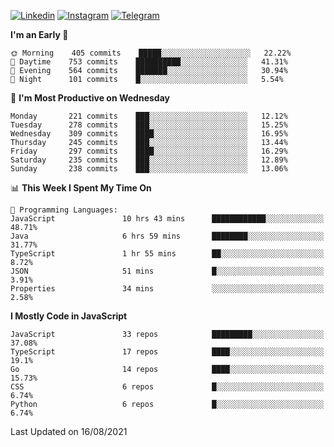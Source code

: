 [![Linkedin](https://img.shields.io/badge/-Archie-blue?style=flat-square&labelColor=gray&logo=Linkedin&logoColor=white&link=https://www.linkedin.com/in/archisdi)](https://www.linkedin.com/in/archisdi)
[![Instagram](https://img.shields.io/badge/-@archisdi-orange?style=flat-square&labelColor=gray&logo=Instagram&logoColor=white&link=https://www.instagram.com/archisdi)](https://www.instagram.com/archisdi)
[![Telegram](https://img.shields.io/badge/-aai-informational?style=flat-square&labelColor=gray&logo=telegram&logoColor=white&link=https://t.me/archisdi)](https://t.me/archisdi)

<!--START_SECTION:waka-->
**I'm an Early 🐤** 

```text
🌞 Morning    405 commits    █████░░░░░░░░░░░░░░░░░░░░   22.22% 
🌆 Daytime    753 commits    ██████████░░░░░░░░░░░░░░░   41.31% 
🌃 Evening    564 commits    ███████░░░░░░░░░░░░░░░░░░   30.94% 
🌙 Night      101 commits    █░░░░░░░░░░░░░░░░░░░░░░░░   5.54%

```
📅 **I'm Most Productive on Wednesday** 

```text
Monday       221 commits    ███░░░░░░░░░░░░░░░░░░░░░░   12.12% 
Tuesday      278 commits    ███░░░░░░░░░░░░░░░░░░░░░░   15.25% 
Wednesday    309 commits    ████░░░░░░░░░░░░░░░░░░░░░   16.95% 
Thursday     245 commits    ███░░░░░░░░░░░░░░░░░░░░░░   13.44% 
Friday       297 commits    ████░░░░░░░░░░░░░░░░░░░░░   16.29% 
Saturday     235 commits    ███░░░░░░░░░░░░░░░░░░░░░░   12.89% 
Sunday       238 commits    ███░░░░░░░░░░░░░░░░░░░░░░   13.06%

```


📊 **This Week I Spent My Time On** 

```text
💬 Programming Languages: 
JavaScript               10 hrs 43 mins      ████████████░░░░░░░░░░░░░   48.71% 
Java                     6 hrs 59 mins       ████████░░░░░░░░░░░░░░░░░   31.77% 
TypeScript               1 hr 55 mins        ██░░░░░░░░░░░░░░░░░░░░░░░   8.72% 
JSON                     51 mins             █░░░░░░░░░░░░░░░░░░░░░░░░   3.91% 
Properties               34 mins             ░░░░░░░░░░░░░░░░░░░░░░░░░   2.58%

```

**I Mostly Code in JavaScript** 

```text
JavaScript               33 repos            █████████░░░░░░░░░░░░░░░░   37.08% 
TypeScript               17 repos            ████░░░░░░░░░░░░░░░░░░░░░   19.1% 
Go                       14 repos            ████░░░░░░░░░░░░░░░░░░░░░   15.73% 
CSS                      6 repos             █░░░░░░░░░░░░░░░░░░░░░░░░   6.74% 
Python                   6 repos             █░░░░░░░░░░░░░░░░░░░░░░░░   6.74%

```



 Last Updated on 16/08/2021
<!--END_SECTION:waka-->